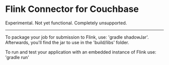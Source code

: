 # Flink Connector for Couchbase
 
Experimental. Not yet functional. Completely unsupported.

---

To package your job for submission to Flink, use: 'gradle shadowJar'. Afterwards, you'll find the
jar to use in the 'build/libs' folder.

To run and test your application with an embedded instance of Flink use: 'gradle run'
